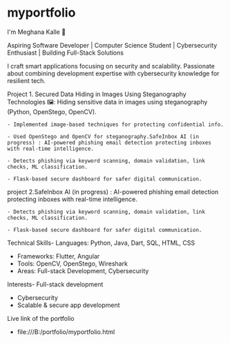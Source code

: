 # myportfolio
I'm Meghana Kalle 👋

Aspiring Software Developer | Computer Science Student | Cybersecurity Enthusiast | Building Full-Stack Solutions

I craft smart applications focusing on security and scalability. Passionate about combining development expertise with cybersecurity knowledge for resilient tech.

Project 1. Secured Data Hiding in Images Using Steganography Technologies 🖼️: Hiding sensitive data in images using steganography (Python, OpenStego, OpenCV).
   
    - Implemented image-based techniques for protecting confidential info.
   
    - Used OpenStego and OpenCV for steganography.SafeInbox AI (in progress) : AI-powered phishing email detection protecting inboxes with real-time intelligence.
   
    - Detects phishing via keyword scanning, domain validation, link checks, ML classification.
    
    - Flask-based secure dashboard for safer digital communication.

project 2.SafeInbox AI (in progress) : AI-powered phishing email detection protecting inboxes with real-time intelligence.
    
    - Detects phishing via keyword scanning, domain validation, link checks, ML classification.
   
    - Flask-based secure dashboard for safer digital communication.

Technical Skills- Languages: Python, Java, Dart, SQL, HTML, CSS
- Frameworks: Flutter, Angular
- Tools: OpenCV, OpenStego, Wireshark
- Areas: Full-stack Development, Cybersecurity

Interests- Full-stack development
- Cybersecurity
- Scalable & secure app development

Live link of the portfolio

- file:///B:/portfolio/myportfolio.html
